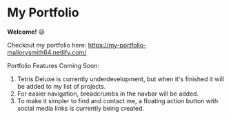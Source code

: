 # My Portfolio

**Welcome!** :smiley:

Checkout my portfolio here: https://my-portfolio-mallorysmith64.netlify.com/ </br>

Portfolio Features Coming Soon:
1) Tetris Deluxe is currently underdevelopment, but when it's finished it will be added to my list of projects.
2) For easier navigation, breadcrumbs in the navbar will be added.
3) To make it simpler to find and contact me, a floating action button with social media links is currently being created.

